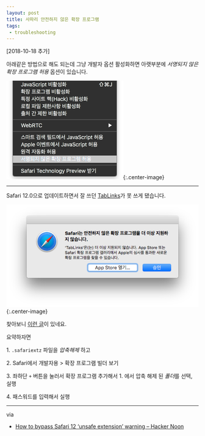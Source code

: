```yaml
---
layout: post
title: 사파리 안전하지 않은 확장 프로그램
tags: 
 - troubleshooting
---
```


[2018-10-18 추가]

아래같은 방법으로 해도 되는데 그냥 개발자 옵션 활성화하면 아랫부분에 *서명되지 않은 확장 프로그램 허용* 옵션이 있습니다.

![서명되지 않은 확장 프로그램 허용](/images/2018-10-10/enable-unsigned-extension.png){:.center-image}

------

Safari 12.0으로 업데이트하면서 잘 쓰던 [TabLinks](http://brettterpstra.com/projects/tablinks/)가 못 쓰게 됐습니다.

![TabLinks 설치 시 뜨는 메세지](/images/2018-10-10/safari_unsafe_plugin.png){:.center-image}

찾아보니 [이런 글](https://hackernoon.com/how-to-bypass-safari-12-unsafe-extension-warning-c96349121e59)이 있네요.

요약하자면

1\. `.safariextz` 파일을 *압축해제* 하고

2\. Safari에서 개발자용 > 확장 프로그램 빌더 보기

3\. 좌하단 `+` 버튼을 눌러서 확장 프로그램 추가해서 1\. 에서 압축 해제 된 *폴더*를 선택, 실행

4\. 패스워드를 입력해서 실행

- - -

via

- [How to bypass Safari 12 ‘unsafe extension’ warning – Hacker Noon](https://hackernoon.com/how-to-bypass-safari-12-unsafe-extension-warning-c96349121e59)